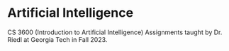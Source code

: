 # Artificial Intelligence
CS 3600 (Introduction to Artificial Intelligence) Assignments taught by Dr. Riedl at Georgia Tech in Fall 2023.

